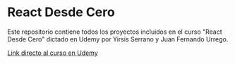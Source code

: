 # **React Desde Cero**

Este repositorio contiene todos los proyectos incluidos en el curso "React Desde Cero" dictado en Udemy por Yirsis Serrano y Juan Fernando Urrego.

<a href="https://www.udemy.com/course/react-desde-cero-pwa/">Link directo al curso en Udemy</a>